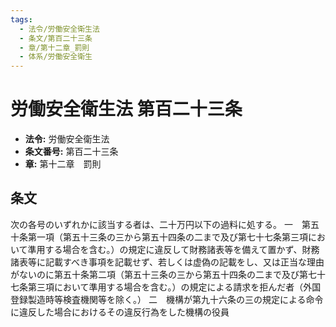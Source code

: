 ```yaml
---
tags:
  - 法令/労働安全衛生法
  - 条文/第百二十三条
  - 章/第十二章_罰則
  - 体系/労働安全衛生
---
```

# 労働安全衛生法 第百二十三条

- **法令:** 労働安全衛生法
- **条文番号:** 第百二十三条
- **章:** 第十二章　罰則

## 条文
次の各号のいずれかに該当する者は、二十万円以下の過料に処する。
一　第五十条第一項（第五十三条の三から第五十四条の二まで及び第七十七条第三項において準用する場合を含む。）の規定に違反して財務諸表等を備えて置かず、財務諸表等に記載すべき事項を記載せず、若しくは虚偽の記載をし、又は正当な理由がないのに第五十条第二項（第五十三条の三から第五十四条の二まで及び第七十七条第三項において準用する場合を含む。）の規定による請求を拒んだ者（外国登録製造時等検査機関等を除く。）
二　機構が第九十六条の三の規定による命令に違反した場合におけるその違反行為をした機構の役員

